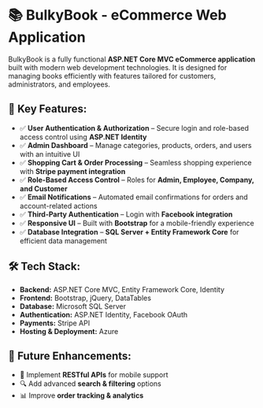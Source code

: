<h1><b>📚 BulkyBook - eCommerce Web Application</b></h1>

<p>
BulkyBook is a fully functional <b>ASP.NET Core MVC eCommerce application</b> built with modern web development technologies. 
It is designed for managing books efficiently with features tailored for customers, administrators, and employees.
</p>

<h2>🔹 Key Features:</h2>
<ul>
  <li>✅ <b>User Authentication & Authorization</b> – Secure login and role-based access control using <b>ASP.NET Identity</b></li>
  <li>✅ <b>Admin Dashboard</b> – Manage categories, products, orders, and users with an intuitive UI</li>
  <li>✅ <b>Shopping Cart & Order Processing</b> – Seamless shopping experience with <b>Stripe payment integration</b></li>
  <li>✅ <b>Role-Based Access Control</b> – Roles for <b>Admin, Employee, Company, and Customer</b></li>
  <li>✅ <b>Email Notifications</b> – Automated email confirmations for orders and account-related actions</li>
  <li>✅ <b>Third-Party Authentication</b> – Login with <b>Facebook integration</b></li>
  <li>✅ <b>Responsive UI</b> – Built with <b>Bootstrap</b> for a mobile-friendly experience</li>
  <li>✅ <b>Database Integration</b> – <b>SQL Server + Entity Framework Core</b> for efficient data management</li>
</ul>

<h2>🛠 Tech Stack:</h2>
<ul>
  <li><b>Backend:</b> ASP.NET Core MVC, Entity Framework Core, Identity</li>
  <li><b>Frontend:</b> Bootstrap, jQuery, DataTables</li>
  <li><b>Database:</b> Microsoft SQL Server</li>
  <li><b>Authentication:</b> ASP.NET Identity, Facebook OAuth</li>
  <li><b>Payments:</b> Stripe API</li>
  <li><b>Hosting & Deployment:</b> Azure</li>
</ul>

<h2>📌 Future Enhancements:</h2>
<ul>
  <li>🚀 Implement <b>RESTful APIs</b> for mobile support</li>
  <li>🔍 Add advanced <b>search & filtering</b> options</li>
  <li>📊 Improve <b>order tracking & analytics</b></li>
</ul>

